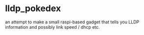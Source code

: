 # lldp_pokedex

an attempt to make a small raspi-based gadget that tells you LLDP information and possibly link speed / dhcp etc.

